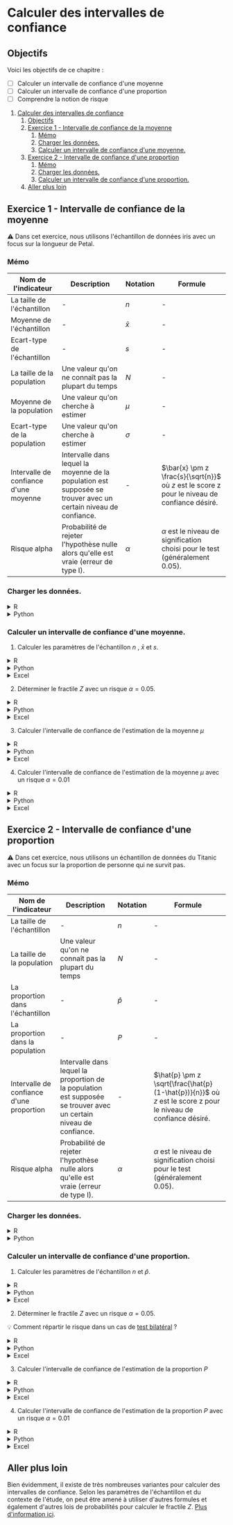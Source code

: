 # Calculer des intervalles de confiance

## Objectifs
Voici les objectifs de ce chapitre :
- [ ] Calculer un intervalle de confiance d'une moyenne
- [ ] Calculer un intervalle de confiance d'une proportion
- [ ] Comprendre la notion de risque

1. [Calculer des intervalles de confiance](#calculer-des-intervalles-de-confiance)
   1. [Objectifs](#objectifs)
   2. [Exercice 1 - Intervalle de confiance de la moyenne](#exercice-1---intervalle-de-confiance-de-la-moyenne)
      1. [Mémo](#mémo)
      2. [Charger les données.](#charger-les-données)
      3. [Calculer un intervalle de confiance d'une moyenne.](#calculer-un-intervalle-de-confiance-dune-moyenne)
   3. [Exercice 2 - Intervalle de confiance d'une proportion](#exercice-2---intervalle-de-confiance-dune-proportion)
      1. [Mémo](#mémo-1)
      2. [Charger les données.](#charger-les-données-1)
      3. [Calculer un intervalle de confiance d'une proportion.](#calculer-un-intervalle-de-confiance-dune-proportion)
   4. [Aller plus loin](#aller-plus-loin)

## Exercice 1 - Intervalle de confiance de la moyenne

:warning: Dans cet exercice, nous utilisons l'échantillon de données iris avec un focus sur la longueur de Petal.

### Mémo
| Nom de l'indicateur | Description    | Notation | Formule                          |
|---------------------|----------------|----------|----------------------------------|
| La taille de l'échantillon | - | $n$  | -  |
| Moyenne de l'échantillon | - | $\bar{x}$  | -  |
| Ecart-type de l'échantillon | - | $s$  | -  |
| La taille de la population | Une valeur qu'on ne connaît pas la plupart du temps | $N$  | -  |
| Moyenne de la population | Une valeur qu'on cherche à estimer | $\mu$  | -  |
| Ecart-type de la population | Une valeur qu'on cherche à estimer | $\sigma$  | -  |
| Intervalle de confiance d'une moyenne | Intervalle dans lequel la moyenne de la population est supposée se trouver avec un certain niveau de confiance. | -                       | $\bar{x} \pm z \frac{s}{\sqrt{n}}$ où $z$ est le score z pour le niveau de confiance désiré.    |
| Risque alpha                        | Probabilité de rejeter l'hypothèse nulle alors qu'elle est vraie (erreur de type I).                     | $\alpha$                | $\alpha$ est le niveau de signification choisi pour le test (généralement 0.05).               |

### Charger les données. 
<details>
<summary>R</summary>

```r
# Charger les données Iris
data(iris)
petal_length <- iris$Petal.Length
```
</details>

<details>
<summary>Python</summary>

```python
import numpy as np
from scipy import stats
from sklearn.datasets import load_iris

# Charger les données Iris
iris = load_iris()
petal_length = iris.data[:, 2]  # Longueur de Petal
```
</details>

### Calculer un intervalle de confiance d'une moyenne. 

1. Calculer les paramètres de l'échantillon $n$ , $\bar{x}$ et $s$.
<details>
<summary>R</summary>

```r
# Calculer les paramètres de l'échantillon n, x̄ et s
n <- length(petal_length)
mean_petal_length <- mean(petal_length)
std_dev_petal_length <- sd(petal_length)

cat("Taille de l'échantillon (n) :", n, "\n")
cat("Moyenne (x̄) :", mean_petal_length, "\n")
cat("Écart-type (s) :", std_dev_petal_length, "\n")
```
</details>

<details>
<summary>Python</summary>

```python
# Calculer les paramètres de l'échantillon n, x̄ et s
n = len(petal_length)
mean_petal_length = np.mean(petal_length)
std_dev_petal_length = np.std(petal_length, ddof=1)

print(f"Taille de l'échantillon (n) : {n}")
print(f"Moyenne (x̄) : {mean_petal_length}")
print(f"Écart-type (s) : {std_dev_petal_length}")
```
</details>

<details>
<summary>Excel</summary>

```
```
</details>

2. Déterminer le fractile $Z$ avec un risque $\alpha = 0.05$.
<details>
<summary>R</summary>

```r
# Déterminer le fractile Z avec un risque α = 0.05
alpha_05 <- 0.05
z_05 <- qnorm(1 - alpha_05 / 2)
cat("Fractile Z pour un risque α = 0.05 :", z_05, "\n")
```
</details>

<details>
<summary>Python</summary>

```python
# Déterminer le fractile Z avec un risque α = 0.05
alpha_05 = 0.05
z_05 = stats.norm.ppf(1 - alpha_05 / 2)
print(f"Fractile Z pour un risque α = 0.05 : {z_05}")
```
</details>

<details>
<summary>Excel</summary>

```
```
</details>

3. Calculer l'intervalle de confiance de l'estimation de la moyenne $\mu$
<details>
<summary>R</summary>

```r
# Calculer l'intervalle de confiance de l'estimation de la moyenne μ avec α = 0.05
margin_of_error_05 <- z_05 * (std_dev_petal_length / sqrt(n))
confidence_interval_05 <- c(mean_petal_length - margin_of_error_05, mean_petal_length + margin_of_error_05)
cat("Intervalle de confiance pour μ avec α = 0.05 :", confidence_interval_05, "\n")
```
</details>

<details>
<summary>Python</summary>

```python
# Calculer l'intervalle de confiance de l'estimation de la moyenne μ avec α = 0.05
margin_of_error_05 = z_05 * (std_dev_petal_length / np.sqrt(n))
confidence_interval_05 = (mean_petal_length - margin_of_error_05, mean_petal_length + margin_of_error_05)
print(f"Intervalle de confiance pour μ avec α = 0.05 : {confidence_interval_05}")
```
</details>

<details>
<summary>Excel</summary>

```
```
</details>

4. Calculer l'intervalle de confiance de l'estimation de la moyenne $\mu$ avec un risque  $\alpha = 0.01$
<details>
<summary>R</summary>

```r
# Calculer l'intervalle de confiance de l'estimation de la moyenne μ avec un risque α = 0.01
alpha_01 <- 0.01
z_01 <- qnorm(1 - alpha_01 / 2)
cat("Fractile Z pour un risque α = 0.01 :", z_01, "\n")

margin_of_error_01 <- z_01 * (std_dev_petal_length / sqrt(n))
confidence_interval_01 <- c(mean_petal_length - margin_of_error_01, mean_petal_length + margin_of_error_01)
cat("Intervalle de confiance pour μ avec α = 0.01 :", confidence_interval_01, "\n")
```
</details>

<details>
<summary>Python</summary>

```python
# Calculer l'intervalle de confiance de l'estimation de la moyenne μ avec un risque α = 0.01
alpha_01 = 0.01
z_01 = stats.norm.ppf(1 - alpha_01 / 2)
print(f"Fractile Z pour un risque α = 0.01 : {z_01}")

margin_of_error_01 = z_01 * (std_dev_petal_length / np.sqrt(n))
confidence_interval_01 = (mean_petal_length - margin_of_error_01, mean_petal_length + margin_of_error_01)
print(f"Intervalle de confiance pour μ avec α = 0.01 : {confidence_interval_01}")
```
</details>

<details>
<summary>Excel</summary>

```
```
</details>

## Exercice 2 - Intervalle de confiance d'une proportion

:warning: Dans cet exercice, nous utilisons un échantillon de données du Titanic avec un focus sur la proportion de personne qui ne survit pas.

### Mémo
| Nom de l'indicateur | Description    | Notation | Formule                          |
|---------------------|----------------|----------|----------------------------------|
| La taille de l'échantillon | - | $n$  | -  |
| La taille de la population | Une valeur qu'on ne connaît pas la plupart du temps | $N$  | -  |
| La proportion dans l'échantillon | - | $\hat{p}$  | -  |
| La proportion dans la population | - | $P$  | -  |
| Intervalle de confiance d'une proportion | Intervalle dans lequel la proportion de la population est supposée se trouver avec un certain niveau de confiance. | -                       | $\hat{p} \pm z \sqrt{\frac{\hat{p}(1-\hat{p})}{n}}$ où $z$ est le score z pour le niveau de confiance désiré. |
| Risque alpha                        | Probabilité de rejeter l'hypothèse nulle alors qu'elle est vraie (erreur de type I).                     | $\alpha$                | $\alpha$ est le niveau de signification choisi pour le test (généralement 0.05).               |

### Charger les données. 
<details>
<summary>R</summary>

```r
# Charger les données Titanic
library(titanic)
data("titanic_train")
titanic <- titanic_train
```
</details>

<details>
<summary>Python</summary>

```python
import numpy as np
import pandas as pd
from scipy import stats
import seaborn as sns

# Charger les données Titanic
titanic = sns.load_dataset('titanic')
```
</details>

### Calculer un intervalle de confiance d'une proportion. 

1. Calculer les paramètres de l'échantillon $n$ et $\hat{p}$.
<details>
<summary>R</summary>

```r
# Calculer les paramètres de l'échantillon n et p̂
n <- nrow(titanic)
p_hat <- mean(titanic$Survived, na.rm = TRUE)

cat("Taille de l'échantillon (n) :", n, "\n")
cat("Proportion de survivants (p̂) :", p_hat, "\n")
```
</details>

<details>
<summary>Python</summary>

```python
# Calculer les paramètres de l'échantillon n et p̂
n = len(titanic)
p_hat = titanic['survived'].mean()

print(f"Taille de l'échantillon (n) : {n}")
print(f"Proportion de survivants (p̂) : {p_hat}")
```
</details>

<details>
<summary>Excel</summary>

```
```
</details>

2. Déterminer le fractile $Z$ avec un risque $\alpha = 0.05$.

:bulb: Comment répartir le risque dans un cas de [test bilatéral](https://slideplayer.fr/slide/13724665/85/images/7/Test+bilat%C3%A9ral+zone+de+rejet+zone+d%E2%80%99acceptation.jpg) ? 

<details>
<summary>R</summary>

```r
# Déterminer le fractile Z avec un risque α = 0.05
alpha_05 <- 0.05
z_05 <- qnorm(1 - alpha_05 / 2)
cat("Fractile Z pour un risque α = 0.05 :", z_05, "\n")
```
</details>

<details>
<summary>Python</summary>

```python
# Déterminer le fractile Z avec un risque α = 0.05
alpha_05 = 0.05
z_05 = stats.norm.ppf(1 - alpha_05 / 2)
print(f"Fractile Z pour un risque α = 0.05 : {z_05}")
```
</details>

<details>
<summary>Excel</summary>

```
```
</details>

3. Calculer l'intervalle de confiance de l'estimation de la proportion $P$
<details>
<summary>R</summary>

```r
# Calculer l'intervalle de confiance de l'estimation de la proportion P avec α = 0.05
margin_of_error_05 <- z_05 * sqrt(p_hat * (1 - p_hat) / n)
confidence_interval_05 <- c(p_hat - margin_of_error_05, p_hat + margin_of_error_05)
cat("Intervalle de confiance pour P avec α = 0.05 :", confidence_interval_05, "\n")

```
</details>

<details>
<summary>Python</summary>

```python
# Calculer l'intervalle de confiance de l'estimation de la proportion P avec α = 0.05
margin_of_error_05 = z_05 * np.sqrt(p_hat * (1 - p_hat) / n)
confidence_interval_05 = (p_hat - margin_of_error_05, p_hat + margin_of_error_05)
print(f"Intervalle de confiance pour P avec α = 0.05 : {confidence_interval_05}")
```
</details>

<details>
<summary>Excel</summary>

```
```
</details>

4. Calculer l'intervalle de confiance de l'estimation de la proportion $P$ avec un risque  $\alpha = 0.01$
<details>
<summary>R</summary>

```r
# Calculer l'intervalle de confiance de l'estimation de la proportion P avec un risque α = 0.01
alpha_01 <- 0.01
z_01 <- qnorm(1 - alpha_01 / 2)
cat("Fractile Z pour un risque α = 0.01 :", z_01, "\n")

margin_of_error_01 <- z_01 * sqrt(p_hat * (1 - p_hat) / n)
confidence_interval_01 <- c(p_hat - margin_of_error_01, p_hat + margin_of_error_01)
cat("Intervalle de confiance pour P avec α = 0.01 :", confidence_interval_01, "\n")
```
</details>

<details>
<summary>Python</summary>

```python
# Calculer l'intervalle de confiance de l'estimation de la proportion P avec un risque α = 0.01
alpha_01 = 0.01
z_01 = stats.norm.ppf(1 - alpha_01 / 2)
print(f"Fractile Z pour un risque α = 0.01 : {z_01}")

margin_of_error_01 = z_01 * np.sqrt(p_hat * (1 - p_hat) / n)
confidence_interval_01 = (p_hat - margin_of_error_01, p_hat + margin_of_error_01)
print(f"Intervalle de confiance pour P avec α = 0.01 : {confidence_interval_01}")
```
</details>

<details>
<summary>Excel</summary>

```
```
</details>


## Aller plus loin

Bien évidemment, il existe de très nombreuses variantes pour calculer des intervalles de confiance. Selon les paramètres de l'échantillon et du contexte de l'étude, on peut être amené à utiliser d'autres formules et également d'autres lois de probabilités pour calculer le fractile $Z$. [Plus d'information ici](https://statsandr.com/blog/what-statistical-test-should-i-do/images/overview-statistical-tests-statsandr.svg).